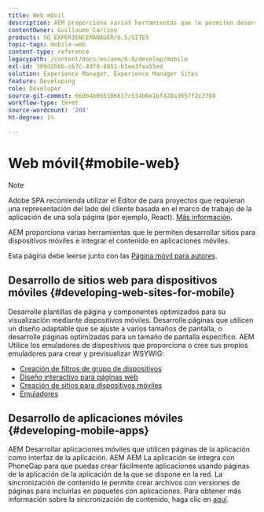 ```yaml
---
title: Web móvil
description: AEM proporciona varias herramientas que le permiten desarrollar sitios para dispositivos móviles e integrar el contenido en aplicaciones móviles
contentOwner: Guillaume Carlino
products: SG_EXPERIENCEMANAGER/6.5/SITES
topic-tags: mobile-web
content-type: reference
legacypath: /content/docs/en/aem/6-0/develop/mobile
exl-id: 309d256b-c67c-4df9-8851-b1ee3faa55ed
solution: Experience Manager, Experience Manager Sites
feature: Developing
role: Developer
source-git-commit: 66db4b0b5106617c534b6e1bf428a3057f2c2708
workflow-type: tm+mt
source-wordcount: '204'
ht-degree: 1%

---
```


# Web móvil{#mobile-web}

>[!NOTE]
>
>Adobe SPA recomienda utilizar el Editor de para proyectos que requieran una representación del lado del cliente basada en el marco de trabajo de la aplicación de una sola página (por ejemplo, React). [Más información](/help/sites-developing/spa-overview.md).

AEM proporciona varias herramientas que le permiten desarrollar sitios para dispositivos móviles e integrar el contenido en aplicaciones móviles.

Esta página debe leerse junto con las [Página móvil para autores](/help/sites-authoring/mobile.md).

## Desarrollo de sitios web para dispositivos móviles {#developing-web-sites-for-mobile}

Desarrolle plantillas de página y componentes optimizados para su visualización mediante dispositivos móviles. Desarrolle páginas que utilicen un diseño adaptable que se ajuste a varios tamaños de pantalla, o desarrolle páginas optimizadas para un tamaño de pantalla específico. AEM Utilice los emuladores de dispositivos que proporciona o cree sus propios emuladores para crear y previsualizar WSYWIG:

* [Creación de filtros de grupo de dispositivos](/help/sites-developing/groupfilters.md)
* [Diseño interactivo para páginas web](/help/sites-developing/responsive.md)
* [Creación de sitios para dispositivos móviles](/help/sites-developing/mobile.md)
* [Emuladores](/help/sites-developing/emulators.md)

## Desarrollo de aplicaciones móviles {#developing-mobile-apps}

AEM Desarrollar aplicaciones móviles que utilicen páginas de la aplicación como interfaz de la aplicación. AEM AEM La aplicación se integra con PhoneGap para que puedas crear fácilmente aplicaciones usando páginas de la aplicación de la aplicación de la que se dispone en la red. La sincronización de contenido le permite crear archivos con versiones de páginas para incluirlas en paquetes con aplicaciones. Para obtener más información sobre la sincronización de contenido, haga clic en [aquí](/help/mobile/phonegap-contentsync.md).

